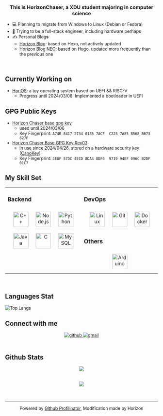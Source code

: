 
### <div align="center">This is HorizonChaser, a XDU student majoring in computer science</div>  
  
- 💻 Planning to migrate from Windows to Linux (Debian or Fedora)
- 🔨 Trying to be a full-stack engineer, including hardware perhaps
- ✍ Personal Blog**s**
  - [Horizon Blog](https://horizonchaser.github.io/): based on Hexo, not actively updated
  - [Horizon Blog NEO](https://horizonchaser.github.io/neo/): based on Hugo, updated more frequently than the previous one
  

<br/>  

## Currently Working on

- [HoriOS](https://horizonchaser.github.io/neo/posts/horios-part1/): a toy operating system based on UEFI && RISC-V
  - Progress until 2024/03/08: Implemented a bootloader in UEFI

## GPG Public Keys

- [Horizon Chaser base gpg key](https://gist.github.com/HorizonChaser/7fc868545512cc097d21e1825db43567)
  - used until 2024/03/06
  - Key Fingerprint: `A74B 8417 2734 0185 7ACF  C223 7A85 B568 B673 827F`
- [Horizon Chaser Base GPG Key Rev03](https://gist.github.com/HorizonChaser/22f889bda0cdbe4e76d9579bc1ac7749)
  - in use since 2024/04/26, stored on a hardware security key ([CanoKey](https://www.canokeys.org/))
  - Key Fingerprint: `3E8F 57DC 4ECD 8DA4 8DF6  9719 94EF 096C B2DF 01C7`

## My Skill Set  

<table>
<tr>
<!-- <td valign="top" width="33%">

### Frontend  
<div align="center">  
<a href="https://www.javascript.com/" target="_blank"><img style="margin: 10px" src="https://profilinator.rishav.dev/skills-assets/javascript-original.svg" alt="JavaScript" height="50" /></a>  
<a href="https://en.wikipedia.org/wiki/HTML5" target="_blank"><img style="margin: 10px" src="https://profilinator.rishav.dev/skills-assets/html5-original-wordmark.svg" alt="HTML5" height="50" /></a>  
</div></td> -->

<td valign="top" width="33%">

### Backend  
<div align="center">  
<a href="https://www.cplusplus.com/" target="_blank"><img style="margin: 10px" src="https://profilinator.rishav.dev/skills-assets/cplusplus-original.svg" alt="C++" height="50" /></a>  
<a href="https://nodejs.org/" target="_blank"><img style="margin: 10px" src="https://profilinator.rishav.dev/skills-assets/nodejs-original-wordmark.svg" alt="Node.js" height="50" /></a>  
<a href="https://www.python.org/" target="_blank"><img style="margin: 10px" src="https://profilinator.rishav.dev/skills-assets/python-original.svg" alt="Python" height="50" /></a>  
<a href="https://www.java.com/" target="_blank"><img style="margin: 10px" src="https://profilinator.rishav.dev/skills-assets/java-original-wordmark.svg" alt="Java" height="50" /></a>  
<a href="https://www.cprogramming.com/" target="_blank"><img style="margin: 10px" src="https://profilinator.rishav.dev/skills-assets/c-original.svg" alt="C" height="50" /></a>  
<a href="https://www.mysql.com/" target="_blank"><img style="margin: 10px" src="https://profilinator.rishav.dev/skills-assets/mysql-original-wordmark.svg" alt="MySQL" height="50" /></a></div>
</td><td valign="top" width="33%">

### DevOps  
<div align="center">  
<a href="https://www.linux.org/" target="_blank"><img style="margin: 10px" src="https://profilinator.rishav.dev/skills-assets/linux-original.svg" alt="Linux" height="50" /></a>  
<a href="https://github.com/" target="_blank"><img style="margin: 10px" src="https://profilinator.rishav.dev/skills-assets/git-scm-icon.svg" alt="Git" height="50" /></a>   
<a href="https://www.docker.com/" target="_blank"><img style="margin: 10px" src="https://profilinator.rishav.dev/skills-assets/docker-original-wordmark.svg" alt="Docker" height="50" /></a> 
</div>  

### Others  
<div align="center">  
<a href="https://www.arduino.cc/" target="_blank"><img style="margin: 10px" src="https://profilinator.rishav.dev/skills-assets/arduino.png" alt="Arduino" height="50" /></a>  
</div>

</td></tr></table>  

<br/>  

## Languages Stat

![Top Langs](https://github-readme-stats.vercel.app/api/top-langs/?username=HorizonChaser&hide=EJS,CSS,HTML,JavaScript&size_weight=0.3&count_weight=0.7)


## Connect with me  
<div align="center">
<a href="https://github.com/Horizon" target="_blank">
<img src=https://img.shields.io/badge/github-%2324292e.svg?&style=for-the-badge&logo=github&logoColor=white alt=github style="margin-bottom: 5px;" />
</a>  
<a href="mailto:ahorizonchaser@gmail.com" target="_blank">
<img src=https://img.shields.io/badge/Gmail-D14836?style=for-the-badge&logo=gmail&logoColor=white alt=gmail style="margin-bottom: 5px;" />
</a>  
</div>  

<br/>  

## Github Stats  
<div align="center"><img src="https://github-readme-stats.vercel.app/api?username=HorizonChaser&show_icons=true&count_private=true&hide_border=true" align="center" /></div>  

<br/>  

<br/>  

<div align="center">
<img src="https://komarev.com/ghpvc/?username=HorizonChaser&&style=flat-square" align="center" />
</div>  
  

<br/>  

<div align="center"></div>
<br />

----
<div align="center">Powered by <a href="https://profilinator.rishav.dev/" target="_blank">Github Profilinator</a>, Modification made by Horizon</div>

